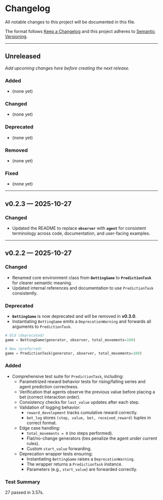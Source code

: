 # Changelog
All notable changes to this project will be documented in this file.

The format follows [Keep a Changelog](https://keepachangelog.com/en/1.1.0/)
and this project adheres to [Semantic Versioning](https://semver.org/spec/v2.0.0.html).

---

## Unreleased
*Add upcoming changes here before creating the next release.*

### Added
- (none yet)

### Changed
- (none yet)

### Deprecated
- (none yet)

### Removed
- (none yet)

### Fixed
- (none yet)

---

## v0.2.3 — 2025-10-27
### Changed
- Updated the README to replace **`observer`** with **`agent`** for consistent terminology across code, documentation, and user-facing examples.

---

## v0.2.2 — 2025-10-27
### Changed
- Renamed core environment class from **`BettingGame`** to **`PredictionTask`** for clearer semantic meaning.
- Updated internal references and documentation to use `PredictionTask` consistently.

### Deprecated
- **`BettingGame`** is now deprecated and will be removed in **v0.3.0**.
- Instantiating `BettingGame` emits a `DeprecationWarning` and forwards all arguments to `PredictionTask`.

```python
# Old (deprecated)
game = BettingGame(generator, observer, total_movements=100)

# New (preferred)
game = PredictionTask(generator, observer, total_movements=100)
```
### Added
- Comprehensive test suite for `PredictionTask`, including:
  - Parametrized reward behavior tests for rising/falling series and agent prediction correctness.
  - Verification that agents observe the previous value before placing a bet (correct interaction order).
  - Consistency checks for `last_value` updates after each step.
  - Validation of logging behavior:
    - `reward_development` tracks cumulative reward correctly.
    - `bet_log` stores `(step, value, bet, received_reward)` tuples in correct format.
  - Edge case handling:
    - `total_movements = 0` (no steps performed).
    - Flat/no-change generators (ties penalize the agent under current rules).
    - Custom `start_value` forwarding.
  - Deprecation wrapper tests ensuring:
    - Instantiating `BettingGame` raises a `DeprecationWarning`.
    - The wrapper returns a `PredictionTask` instance.
    - Parameters (e.g., `start_value`) are forwarded correctly.

### Test Summary

27 passed in 3.57s.